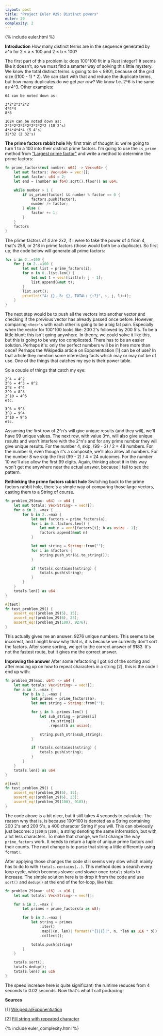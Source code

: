 ```yaml
---
layout: post
title: "Project Euler #29: Distinct powers"
euler: 29
complexity: 2
---
```


{% include euler.html %}

**Introduction**
How many distinct terms are in the sequence generated by a^b for 2 ≤ a ≤ 100 and 2 ≤ b ≤ 100?

The first part of this problem is: does 100^100 fit in a Rust integer? It seems like it doesn't, so we must find a smarter way of solving this little mystery. We know the total distinct terms is going to be < 9801, because of the grid size ((100 - 1) * 2). We can start with that and reduce the duplicate terms, but how many duplicates do we get _per row_? We know f.e. 2^6 is the same as 4^3. Other examples:

```
64 can be noted down as:

2*2*2*2*2*2
4*4*4
8*8

1024 can be noted down as:
2*2*2*2*2*2*2*2*2*2 (10 2's)
4*4*4*4*4 (5 4's)
32*32 (2 32's)
```

**The prime factors rabbit hole**
My first train of thought is: we're going to turn 1 to a 100 into their distinct prime factors. I'm going to use the `is_prime` method from ["Largest prime factor"](/2021/10/23/project-euler-3-largest-prime-factor.html) and write a method to determine the prime factors:

```rust
fn prime_factors(mut number: u64) -> Vec<u64> {
    let mut factors: Vec<u64> = vec![];
    let mut factor: u64 = 2;
    let end = (number as f64).sqrt().floor() as u64;

    while number > 1 {
        if is_prime(factor) && number % factor == 0 {
            factors.push(factor);
            number /= factor;
        } else {
            factor += 1;
        }
    }
    factors
}
```

The prime factors of 4 are 2x2, if I were to take the power of 4 from 4, that's 256, or 2^8 in prime factors (those would both be a duplicate). So first up; the code below will generate all prime factors:

```rust
for i in 2..=100 {
    for j in 2..=100 {
        let mut list = prime_factors(i);
        for n in 0..list.len() {
            let mut t = vec![list[n]; j - 1];
            list.append(&mut t);
        }
        list.sort();
        println!("A: {}, B: {}, TOTAL: {:?}", i, j, list);
    }
}
```

The next step would be to push all the vectors into another vector and checking if the previous vector has already passed once before. However, comparing `<Vec>'s` with each other is going to be a big fat pain. Especially when the vector for 100^100 looks like: 200 2's followed by 200 5's. To be a little blunt: this isn't going anywhere. In theory, we could solve it like this, but this is going to be way too complicated. There has to be an easier solution. Perhaps it's: only the perfect numbers will be in here more than once? Perhaps the Wikipedia article on Exponentiation [1] can be of use? In that article they mention some interesting facts which may or may not be of use. One of the things that catches my eye is their power table.

So a couple of things that catch my eye:

```
2^4 = 4^2
2^6 = 4^3 = 8^2
2^8 = 4^4
2^9 = 8^3
2^10 = 4^5
etc.

3^6 = 9^3
3^8 = 9^4
3^10 = 9^5
etc.
```

Assuming the first row of 2^n's will give unique results (and they will), we'll have 99 unique values. The next row, with value 3^n, will also give unique results and won't interfere with the 2^n's and for any prime number they will give unique results. For the number 4, skip, (99 - 2) / 2 = 48 numbers. For the number 6, even though it's a composite, we'll also allow all numbers. For the number 8 we skip the first (99 - 2) / 4 = 24 outcomes. For the number 10 we'll also allow the first 99 digits. Again, thinking about it in this way won't get me anywhere near the actual answer, because I fail to see the pattern.

**Rethinking the prime factors rabbit hole**
Switching back to the prime factors rabbit hole, there's a simple way of comparing those large vectors, casting them to a String of course.

```rust
fn problem_29(max: u64) -> u64 {
    let mut totals: Vec<String> = vec![];
    for a in 2..=max {
        for b in 2..=max {
            let mut factors = prime_factors(a);
            for i in 0..factors.len() {
                let mut n = vec![factors[i]; b as usize - 1];
                factors.append(&mut n)
            }

            let mut string = String::from("");
            for i in &factors {
                string.push_str(&i.to_string());
            }

            if !totals.contains(&string) {
                totals.push(string);
            }
        }
    }
    totals.len() as u64
}

#[test]
fn test_problem_29() {
    assert_eq!(problem_29(5), 15);
    assert_eq!(problem_29(6), 23);
    assert_eq!(problem_29(100), 9276);
}
```

This actually gives me an answer: 9276 unique numbers. This seems to be incorrect, and I might know why that is, it is because we currently don't sort the factors. After some sorting, we get to the correct answer of 9183. It's not the fastest route, but it gives me the correct answer.

**Improving the answer**
After some refactoring I got rid of the sorting and after reading up on how to repeat characters in a string [2], this is the code I end up with:

```rust
fn problem_29(max: u64) -> u64 {
    let mut totals: Vec<String> = vec![];
    for a in 2..=max {
        for b in 2..=max {
            let primes = prime_factors(a);
            let mut string = String::from("");

            for i in 0..primes.len() {
                let sub_string = primes[i]
                    .to_string()
                    .repeat(b as usize);

                string.push_str(&sub_string);
            }

            if !totals.contains(&string) {
                totals.push(string);
            }
        }
    }
    totals.len() as u64
}

#[test]
fn test_problem_29() {
    assert_eq!(problem_29(5), 15);
    assert_eq!(problem_29(6), 23);
    assert_eq!(problem_29(100), 9183);
}
```

The code above is a bit nicer, but it still takes 4 seconds to calculate. The reason why that is, is because 100^100 is denoted as a String containing 200 2's and 200 5's, a 400 character String if you will. This can obviously just become: `2|200|5|200|`; a string denoting the same information, but with a lot less characters. To make that change, we first change the way `prime_factors` work. It needs to return a tuple of unique prime factors and their counts. The next change is to parse that string a little differently using `format!`.

After applying those changes the code still seems very slow which mainly has to do to with `!totals.contains(..)`. This method does a search every loop cycle, which becomes slower and slower once `totals` starts to increase. The simple solution here is to drop it from the code and use `sort()` and `dedup()` at the end of the for-loop, like this:

```rust
fn problem_29(max: u16) -> u16 {
    let mut totals: Vec<String> = vec![];

    for a in 2..=max {
        let primes = prime_factors(a as u8);

        for b in 2..=max {
            let string = primes
                .iter()
                .map(|(n, len)| format!("{}|{}|", n, *len as u16 * b))
                .collect();

            totals.push(string)
        }
    }

    totals.sort();
    totals.dedup();
    totals.len() as u16
}
```

The speed increase here is quite significant; the runtime reduces from 4 seconds to 0.02 seconds. Now that's what I call podracing!

**Sources**

\[1\] [Wikipedia/Exponentiation](https://en.wikipedia.org/wiki/Exponentiation)

\[2\] [Fill string with repeated character](https://users.rust-lang.org/t/fill-string-with-repeated-character/1121)

{% include euler_complexity.html %}
